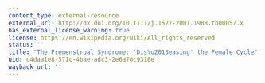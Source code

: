 ```yaml
---
content_type: external-resource
external_url: http://dx.doi.org/10.1111/j.1527-2001.1988.tb00057.x
has_external_license_warning: true
license: https://en.wikipedia.org/wiki/All_rights_reserved
status: ''
title: "The Premenstrual Syndrome: 'Dis\u2013easing' the Female Cycle"
uid: c4daa1e8-571c-4bae-adc3-2e6a70c9318e
wayback_url: ''
---
```

